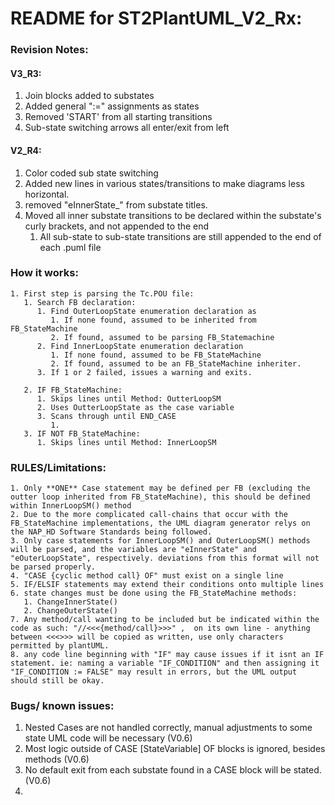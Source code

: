 # README for ST2PlantUML_V2_Rx:

### Revision Notes:
#### V3_R3:
   1. Join blocks added to substates
   2. Added general ":=" assignments as states
   3. Removed 'START' from all starting transitions
   4. Sub-state switching arrows all enter/exit from left
#### V2_R4:
   1. Color coded sub state switching 
   2. Added new lines in various states/transitions to make diagrams less horizontal.
   3. removed "eInnerState_" from substate titles.
   4. Moved all inner substate transitions to be declared within the substate's curly brackets, and not appended to the end
      1. All sub-state to sub-state transitions are still appended to the end of each .puml file


### How it works:
    1. First step is parsing the Tc.POU file:
       1. Search FB declaration:
          1. Find OuterLoopState enumeration declaration as 
             1. If none found, assumed to be inherited from FB_StateMachine
             2. If found, assumed to be parsing FB_Statemachine
          2. Find InnerLoopState enumeration declaration
             1. If none found, assumed to be FB_StateMachine
             2. If found, assumed to be an FB_StateMachine inheriter.
          3. If 1 or 2 failed, issues a warning and exits.

       2. IF FB_StateMachine:
          1. Skips lines until Method: OutterLoopSM
          2. Uses OutterLoopState as the case variable
          3. Scans through until END_CASE
             1. 
       3. IF NOT FB_StateMachine:
          1. Skips lines until Method: InnerLoopSM



### RULES/Limitations:
    1. Only **ONE** Case statement may be defined per FB (excluding the outter loop inherited from FB_StateMachine), this should be defined within InnerLoopSM() method
    2. Due to the more complicated call-chains that occur with the FB_StateMachine implementations, the UML diagram generator relys on the NAP_HD Software Standards being followed.
    3. Only case statements for InnerLoopSM() and OuterLoopSM() methods will be parsed, and the variables are "eInnerState" and "eOuterLoopState", respectively. deviations from this format will not be parsed properly.
    4. "CASE {cyclic method call} OF" must exist on a single line
    5. IF/ELSIF statements may extend their conditions onto multiple lines
    6. state changes must be done using the FB_StateMachine methods:
       1. ChangeInnerState()
       2. ChangeOuterState()
    7. Any method/call wanting to be included but be indicated within the code as such: "//<<<{method/call}>>>" ,  on its own line - anything between <<<>>> will be copied as written, use only characters permitted by plantUML.
    8. any code line beginning with "IF" may cause issues if it isnt an IF statement. ie: naming a variable "IF_CONDITION" and then assigning it "IF_CONDITION := FALSE" may result in errors, but the UML output should still be okay.




### Bugs/ known issues:
   1. Nested Cases are not handled correctly, manual adjustments to some state UML code will be necessary (V0.6)
   2. Most logic outside of CASE [StateVariable] OF blocks is ignored, besides methods (V0.6)
   3. No default exit from each substate found in a CASE block will be stated. (V0.6)
   4. 
	
   